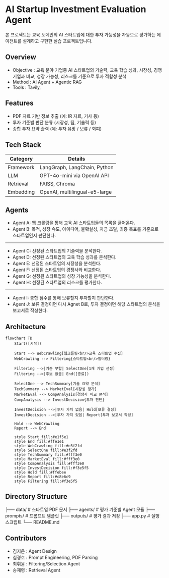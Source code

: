 ﻿# AI Startup Investment Evaluation Agent
본 프로젝트는 교육 도메인의 AI 스타트업에 대한 투자 가능성을 자동으로 평가하는 에이전트를 설계하고 구현한 실습 프로젝트입니다.

## Overview

- Objective : 교육 분야 기업중 AI 스타트업의 기술력, 교육 학습 성과, 시장성, 경쟁 기업과 비교, 성장 가능성, 리스크를 기준으로 투자 적합성 분석
- Method : AI Agent + Agentic RAG 
- Tools : Tavily, 

## Features

- PDF 자료 기반 정보 추출 (예: IR 자료, 기사 등)
- 투자 기준별 판단 분류 (시장성, 팀, 기술력 등)
- 종합 투자 요약 출력 (예: 투자 유망 / 보류 / 회피)

## Tech Stack 

| Category   | Details                      |
|------------|------------------------------|
| Framework  | LangGraph, LangChain, Python |
| LLM        | GPT-4o-mini via OpenAI API   |
| Retrieval  | FAISS, Chroma                |
| Embedding  | OpenAI, multilingual-e5-large|

## Agents
 
- Agent A: 웹 크롤링을 통해 교육 AI 스타트업들의 목록을 긁어온다.
- Agent B: 목적, 성장 속도, 아이디어, 불확실성, 자금 조달, 최종 목표를 기준으로 스타트업인지 판단한다.
-------------------------------------------------
- Agent C: 선정된 스타트업의 기술력을 분석한다.
- Agnet D: 선정된 스타트업의 교육 학습 성과를 분석한다.
- Agent E: 선정된 스타트업의 시장성을 분석한다.
- Agent F: 선정된 스타트업의 경쟁사와 비교한다.
- Agent G: 선정된 스타트업의 성장 가능성을 분석한다.
- Agent H: 선정된 스타트업의 리스크를 평가한다.
--------------------------------------------------
- Agent I: 총합 점수를 통해 보류할지 투자할지 판단한다.
- Agent J: 보류 결정이면 다시 Agnet B로, 투자 결정이면 해당 스타트업의 분석을 보고서로 작성한다.

## Architecture
```mermaid
flowchart TD
    Start([시작])
    
    Start --> WebCrawling[웹크롤링<br/>교육 스타트업 수집]
    WebCrawling --> Filtering{스타트업<br/>필터링}
    
    Filtering -->|기준 부합| SelectOne[1개 기업 선정]
    Filtering -->|후보 없음| End([종료])
    
    SelectOne --> TechSummary[기술 요약 분석]
    TechSummary --> MarketEval[시장성 평가]
    MarketEval --> CompAnalysis[경쟁사 비교 분석]
    CompAnalysis --> InvestDecision{투자 판단}
    
    InvestDecision -->|투자 가치 없음| Hold[보류 결정]
    InvestDecision -->|투자 가치 있음| Report[투자 보고서 작성]
    
    Hold --> WebCrawling
    Report --> End
    
    style Start fill:#e1f5e1
    style End fill:#ffe1e1
    style WebCrawling fill:#e3f2fd
    style SelectOne fill:#e3f2fd
    style TechSummary fill:#fff3e0
    style MarketEval fill:#fff3e0
    style CompAnalysis fill:#fff3e0
    style InvestDecision fill:#f3e5f5
    style Hold fill:#ffebee
    style Report fill:#c8e6c9
    style Filtering fill:#f3e5f5
```

## Directory Structure
├── data/                  # 스타트업 PDF 문서
├── agents/                # 평가 기준별 Agent 모듈
├── prompts/               # 프롬프트 템플릿
├── outputs/               # 평가 결과 저장
├── app.py                 # 실행 스크립트
└── README.md

## Contributors 
- 김지은 : Agent Design 
- 심경호 : Prompt Engineering, PDF Parsing
- 최휘윤 : Filtering/Selection Agent
- 송재령 : Retrieval Agent

